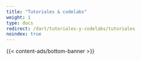 ```yaml
---
title: "Tutoriales & codelabs"
weight: 1
type: docs
redirect: /dart/tutoriales-y-codelabs/tutoriales
noindex: true
---
```


{{< content-ads/bottom-banner >}}
